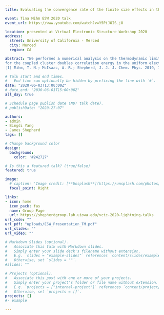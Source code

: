 ```yaml
---
title: Evaluating the convergence rate of the finite size effects in the thermodynamic limit of connectivity-twist-averaged coupled cluster calculations in the uniform electron gas

event: Tina Mihm ESW 2020 talk
event_url: https://www.youtube.com/watch?v=Y5PiJOIS_j8

location: presented at Virtual Electronic Structure Workshop 2020
address:
  street: University of California - Merced
  city: Merced
  region: CA

abstract: "We performed a numerical analysis on the thermodynamic limit (TDL) extrapolation power laws
for the coupled cluster doubles correlation energy in the uniform electron gas using a new costreducing twist averaging method we recently developed.[1] The thermodynamic limit energies were found for a range of densities. The high-density limit, where exact TDL values are known, was then used to determine the convergence rate which showed a different convergence than the accepted 1/N rate \n
[1] Mihm, T. N.; McIsaac, A. R.; Shepherd, J. J. J. Chem. Phys. 2019, 150 (19), 191101."

# Talk start and end times.
#   End time can optionally be hidden by prefixing the line with `#`.
date: "2020-06-03T13:00:00Z"
# date_end: "2030-06-01T15:00:00Z"
all_day: true

# Schedule page publish date (NOT talk date).
# publishDate: "2020-27-07"

authors: 
- admin
- Bingdi Yang
- James Shepherd
tags: []

# Change background color
design:
  background:
    color: '#242727'

# Is this a featured talk? (true/false)
featured: true

image:
  # caption: 'Image credit: [**Unsplash**](https://unsplash.com/photos/bzdhc5b3Bxs)'
  focal_point: Right

links:
- icon: home
  icon_pack: fas
  name: Group Page
  url: https://shepherdgroup.lab.uiowa.edu/vctc-2020-lightning-talks
url_code: ""
url_pdf: "uploads/ESW_Presentation_TM.pdf"
url_slides: ""
url_video: ""

# Markdown Slides (optional).
#   Associate this talk with Markdown slides.
#   Simply enter your slide deck's filename without extension.
#   E.g. `slides = "example-slides"` references `content/slides/example-slides.md`.
#   Otherwise, set `slides = ""`.
#slides: ""

# Projects (optional).
#   Associate this post with one or more of your projects.
#   Simply enter your project's folder or file name without extension.
#   E.g. `projects = ["internal-project"]` references `content/project/deep-learning/index.md`.
#   Otherwise, set `projects = []`.
projects: [] 
#- example

---
```

